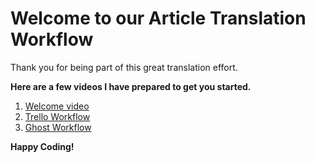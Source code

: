 
# Welcome to our Article Translation Workflow

Thank you for being part of this great translation effort.

**Here are a few videos I have prepared to get you started.**

1. [Welcome video](https://www.loom.com/share/e83d65d5f0434fcc93dec7dea4a68287)
2. [Trello Workflow](https://www.loom.com/share/64c80eaf271e488e894cabd2619f4ead)
3. [Ghost Workflow](https://www.loom.com/share/51f88635ca824910b9cfc43b6eef8baa)

**Happy Coding!**
